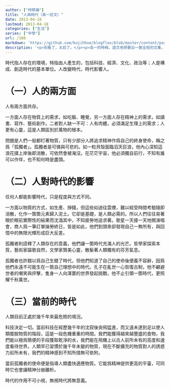 ```yaml
---
author: ["柯棋瀚"]
title: "人與時代（髙一尬文）"
date: 2013-04-18
lastmod: 2013-04-18
categories: ["生活"]
series: ["中學"]
url: /160
markdown: 'https://github.com/kujihhoe/blogflex/blob/master/content/post/160人與時代.md'
description: '<p>別看了，太尬了。</p><p>高一的時候，語文老師要出一箇全班的文集，就叫科代表收集同學們的作文，我寫了一篇這箇交上去。當時就覺得很傻很尷尬，現在看來更是如此，哎，簡直沒眼看。高一朙朙已經過了中二期，爲何還是那麼中二？又想如果把小學到中學寫的作文全部錄文發上來，一定會很有意思吧。</p>'
---
```


時代指人存在的環境，特指由人產生的，包括科技、經濟、文化、政治等；人是構成、創造時代的基本單位。人改變時代，時代影響人。

# （一）人的兩方面

人有兩方面共存。

一方面人存在物質上的需求，如吃飯、睡覺，另一方面人存在精神上的需求，如讀書、寫作、藝術創作。二者對人缺一不可：人有肉體，必須滿足生理上的需求；人更有心靈，這是人類區別於萬物的根本。

問題是人們一般都盯著物質，只有少部分人將追求精神作爲自己的終身使命，稱之爲「孤獨者」。孤獨者是可憐與可悲的。如一粒貝殼面臨滔天巨浪，他內心深知這浪花撲上岸後即消散，可依然會被淹沒。在茫茫宇宙，他必須獨自前行，不知有誰可以作伴，也不知何時是盡頭。

# （二）人對時代的影響

任何人都能影響時代，只是程度與方式不同。

一方面以物質的方式，如生產、掙錢，但這些如過往雲煙，難以經受時間考驗隨即消散，化作一箇箇元素歸入泥土。它卻是基礎，是人類必需的。所以人們往往易著眼於眼前實際性的結果而沈湎其中，不知疲勞地追求著。歌星一天接一天地開演唱會，商人爲一筆訂單操勞終日，皆是如此，他們到頭來卻發現自己一無所有，與回憶中的無限光輝形成巨大反差。

孤獨者則詮釋了人類存在的意義，他們讓一箇時代充滿人的光芒。哲學家探索本質，藝術家謳歌自然，文學家贊美心靈，散髮著人類獨有的芬芳氣息。

孤獨者也許錯以爲自己生錯了時代，但他們知道了自己的使命後便義不容辭，因爲他們永遠不可能生在一箇自己理想中的時代。孔子在亂世一心恢復古制，他不顧避世者的嘲笑與抨擊，隻身一人向渾噩的世界發起挑戰，他不止引領一箇時代，更照耀千秋萬世。

# （三）當前的時代

人類目前正處於幾千年來最危險的境況。

科技決定一切。當前科技在經歷幾千年的沈寂後突飛猛進，而又遠未達到足以使人類擺脫物質的階段，這是一段危機重重的時間。我們能獲得越來越豐盛的食物，我們能以極爲簡便的手段獲取乾淨的水，我們能在飛機上以古人前所未有的高度和速度看待世界。人類早已習慣於幾千年未變的物質，現在不斷擴充的物質對人的誘惑力前所未有，我們的精神感到不知所措無可依附。

當前孤獨者的使命便是指導人類盡快適應物質。它能爲精神提供更高的平臺，可同時它也會讓精神分崩離析。

時代的作用不可小視，無視時代將無意義。
